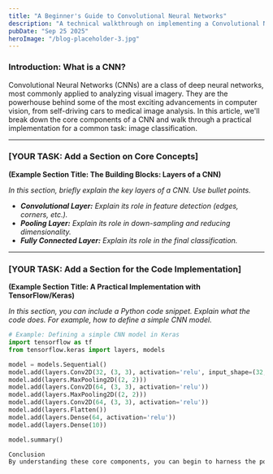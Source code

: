 ```yaml
---
title: "A Beginner's Guide to Convolutional Neural Networks"
description: "A technical walkthrough on implementing a Convolutional Neural Network (CNN) for image classification, explaining the core concepts and code."
pubDate: "Sep 25 2025"
heroImage: "/blog-placeholder-3.jpg"
---
```


### Introduction: What is a CNN?

Convolutional Neural Networks (CNNs) are a class of deep neural networks, most commonly applied to analyzing visual imagery. They are the powerhouse behind some of the most exciting advancements in computer vision, from self-driving cars to medical image analysis. In this article, we'll break down the core components of a CNN and walk through a practical implementation for a common task: image classification.

---

### [YOUR TASK: Add a Section on Core Concepts]

**(Example Section Title: The Building Blocks: Layers of a CNN)**

*In this section, briefly explain the key layers of a CNN. Use bullet points.*
-   ***Convolutional Layer:*** *Explain its role in feature detection (edges, corners, etc.).*
-   ***Pooling Layer:*** *Explain its role in down-sampling and reducing dimensionality.*
-   ***Fully Connected Layer:*** *Explain its role in the final classification.*

---

### [YOUR TASK: Add a Section for the Code Implementation]

**(Example Section Title: A Practical Implementation with TensorFlow/Keras)**

*In this section, you can include a Python code snippet. Explain what the code does. For example, how to define a simple CNN model.*

```python
# Example: Defining a simple CNN model in Keras
import tensorflow as tf
from tensorflow.keras import layers, models

model = models.Sequential()
model.add(layers.Conv2D(32, (3, 3), activation='relu', input_shape=(32, 32, 3)))
model.add(layers.MaxPooling2D((2, 2)))
model.add(layers.Conv2D(64, (3, 3), activation='relu'))
model.add(layers.MaxPooling2D((2, 2)))
model.add(layers.Conv2D(64, (3, 3), activation='relu'))
model.add(layers.Flatten())
model.add(layers.Dense(64, activation='relu'))
model.add(layers.Dense(10))

model.summary()

Conclusion
By understanding these core components, you can begin to harness the power of CNNs for your own image classification tasks. This project was a fascinating dive into the practical application of deep learning, demonstrating how abstract concepts can be translated into powerful, real-world tools.